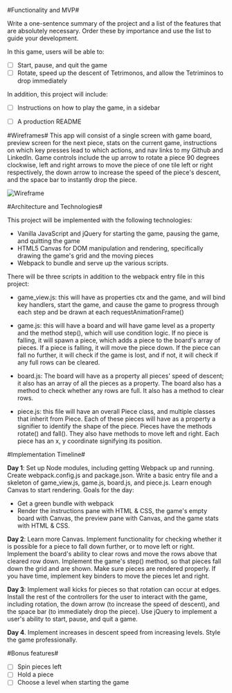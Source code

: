 #Functionality and MVP#

Write a one-sentence summary of the project and a list of the features that are absolutely necessary. Order these by importance and use the list to guide your development.

In this game, users will be able to:
- [ ] Start, pause, and quit the game
- [ ] Rotate, speed up the descent of Tetrimonos, and allow the Tetriminos to drop immediately

In addition, this project will include:
- [ ] Instructions on how to play the game, in a sidebar
- [ ] A production README


#Wireframes#
This app will consist of a single screen with game board, preview screen for the next piece, stats on the current game, instructions on which key presses lead to which actions, and nav links to my Github and LinkedIn. Game controls include the up arrow to rotate a piece 90 degrees clockwise, left and right arrows to move the piece of one tile left or right respectively, the down arrow to increase the speed of the piece's descent, and the space bar to instantly drop the piece.


![Wireframe](/wireframe.png)

#Architecture and Technologies#

This project will be implemented with the following technologies:
* Vanilla JavaScript and jQuery for starting the game, pausing the game, and quitting the game
* HTML5 Canvas for DOM manipulation and rendering, specifically drawing the game's grid and the moving pieces
* Webpack to bundle and serve up the various scripts.

There will be three scripts in addition to the webpack entry file in this project:
* game_view.js: this will have as properties ctx and the game, and will bind key handlers, start the game, and cause the game to progress through each step and be drawn at each requestAnimationFrame()

* game.js: this will have a board and will have game level as a property and the method step(), which will use condition logic. If no piece is falling, it will spawn a piece, which adds a piece to the board's array of pieces. If a piece is falling, it will move the piece down. If the piece can fall no further, it will check if the game is lost, and if not, it will check if any full rows can be cleared.

* board.js: The board will have as a property all pieces' speed of descent; it also has an array of all the pieces as a property. The board also has a method to check whether any rows are full. It also has a method to clear rows.

* piece.js: this file will have an overall Piece class, and multiple classes that inherit from Piece. Each of these pieces will have as a property a signifier to identify the shape of the piece. Pieces have the methods rotate() and fall(). They also have methods to move left and right. Each piece has an x, y coordinate signifying its position.

#Implementation Timeline#

**Day 1**: Set up Node modules, including getting Webpack up and running. Create webpack.config.js and package.json. Write a basic entry file and a skeleton of game_view.js, game.js, board.js, and piece.js. Learn enough Canvas to start rendering. Goals for the day:
* Get a green bundle with webpack
* Render the instructions pane with HTML & CSS, the game's empty board with Canvas, the preview pane with Canvas, and the game stats with HTML & CSS.

**Day 2**: Learn more Canvas. Implement functionality for checking whether it is possible for a piece to fall down further, or to move left or right. Implement the board's ability to clear rows and move the rows above that cleared row down. Implement the game's step() method, so that pieces fall down the grid and are shown. Make sure pieces are rendered properly. If you have time, implement key binders to move the pieces let and right.

**Day 3**: Implement wall kicks for pieces so that rotation can occur at edges. Install the rest of the controllers for the user to interact with the game, including rotation, the down arrow (to increase the speed of descent), and the space bar (to immediately drop the piece). Use jQuery to implement a user's ability to start, pause, and quit a game.

**Day 4**. Implement increases in descent speed from increasing levels. Style the game professionally.


#Bonus features#
- [ ] Spin pieces left
- [ ] Hold a piece
- [ ] Choose a level when starting the game
